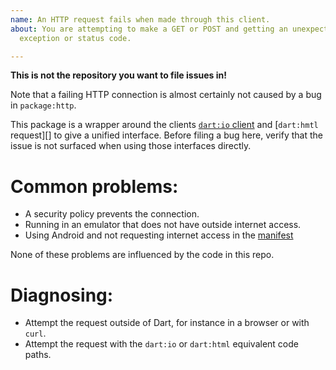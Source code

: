 ```yaml
---
name: An HTTP request fails when made through this client.
about: You are attempting to make a GET or POST and getting an unexpected
  exception or status code.

---
```


**This is not the repository you want to file issues in!**

Note that a failing HTTP connection is almost certainly not caused by a bug in
`package:http`.

This package is a wrapper around the clients [`dart:io` client][] and
[`dart:hmtl` request][] to give a unified interface. Before filing a bug here,
verify that the issue is not surfaced when using those interfaces directly.

[`dart:io` client]: https://api.dartlang.org/stable/dart-io/HttpClient-class.html
[`dart:html` request]: https://api.dartlang.org/stable/dart-html/HttpRequest-class.html

# Common problems:

- A security policy prevents the connection.
- Running in an emulator that does not have outside internet access.
- Using Android and not requesting internet access in the [manifest][]

[manifest]: https://github.com/flutter/flutter/issues/29688


None of these problems are influenced by the code in this repo.

# Diagnosing:

- Attempt the request outside of Dart, for instance in a browser or with `curl`.
- Attempt the request with the `dart:io` or `dart:html` equivalent code paths.
